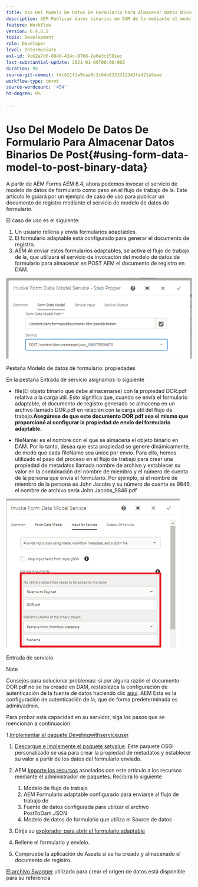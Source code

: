 ```yaml
---
title: Uso Del Modelo De Datos De Formulario Para Almacenar Datos Binarios De Post
description: AEM Publicar datos binarios en DAM de la mediante el modelo de datos de formulario
feature: Workflow
version: 6.4,6.5
topic: Development
role: Developer
level: Intermediate
exl-id: 9c62a7d6-8846-424c-97b8-2e6e3c1501ec
last-substantial-update: 2021-01-09T00:00:00Z
duration: 95
source-git-commit: f4c621f3a9caa8c2c64b8323312343fe421a5aee
workflow-type: tm+mt
source-wordcount: '454'
ht-degree: 0%

---
```


# Uso Del Modelo De Datos De Formulario Para Almacenar Datos Binarios De Post{#using-form-data-model-to-post-binary-data}

A partir de AEM Forms AEM 6.4, ahora podemos invocar el servicio de modelo de datos de formulario como paso en el flujo de trabajo de la. Este artículo le guiará por un ejemplo de caso de uso para publicar un documento de registro mediante el servicio de modelo de datos de formulario.

El caso de uso es el siguiente:

1. Un usuario rellena y envía formularios adaptables.
1. El formulario adaptable está configurado para generar el documento de registro.
1. AEM Al enviar estos formularios adaptables, se activa el flujo de trabajo de la, que utilizará el servicio de invocación del modelo de datos de formulario para almacenar en POST AEM el documento de registro en DAM.

![hoy](assets/posttodamshot1.png)

Pestaña Modelo de datos de formulario: propiedades

En la pestaña Entrada de servicio asignamos lo siguiente

* file(El objeto binario que debe almacenarse) con la propiedad DOR.pdf relativa a la carga útil. Esto significa que, cuando se envía el formulario adaptable, el documento de registro generado se almacena en un archivo llamado DOR.pdf en relación con la carga útil del flujo de trabajo.**Asegúrese de que este documento DOR.pdf sea el mismo que proporcionó al configurar la propiedad de envío del formulario adaptable.**

* fileName: es el nombre con el que se almacena el objeto binario en DAM. Por lo tanto, desea que esta propiedad se genere dinámicamente, de modo que cada fileName sea único por envío. Para ello, hemos utilizado el paso del proceso en el flujo de trabajo para crear una propiedad de metadatos llamada nombre de archivo y establecer su valor en la combinación del nombre de miembro y el número de cuenta de la persona que envía el formulario. Por ejemplo, si el nombre de miembro de la persona es John Jacobs y su número de cuenta es 9846, el nombre de archivo sería John Jacobs_9846.pdf

![fdmserviceinput](assets/fdminputservice.png)

Entrada de servicio

>[!NOTE]
>
>Consejos para solucionar problemas: si por alguna razón el documento DOR.pdf no se ha creado en DAM, restablezca la configuración de autenticación de la fuente de datos haciendo clic [aquí](http://localhost:4502/mnt/overlay/fd/fdm/gui/components/admin/fdmcloudservice/properties.html?item=%2Fconf%2Fglobal%2Fsettings%2Fcloudconfigs%2Ffdm%2Fpostdortodam). AEM Esta es la configuración de autenticación de la, que de forma predeterminada es admin/admin.

Para probar esta capacidad en su servidor, siga los pasos que se mencionan a continuación:

1.[Implementar el paquete Develingwithserviceuser](/help/forms/assets/common-osgi-bundles/DevelopingWithServiceUser.jar)

1. [Descargue e implemente el paquete setvalue](/help/forms/assets/common-osgi-bundles/SetValueApp.core-1.0-SNAPSHOT.jar). Este paquete OSGI personalizado se usa para crear la propiedad de metadatos y establecer su valor a partir de los datos del formulario enviado.

1. AEM [Importe los recursos](assets/postdortodam.zip) asociados con este artículo a los recursos mediante el administrador de paquetes. Recibirá lo siguiente

   1. Modelo de flujo de trabajo
   1. AEM Formulario adaptable configurado para enviarse al flujo de trabajo de
   1. Fuente de datos configurada para utilizar el archivo PostToDam.JSON
   1. Modelo de datos de formulario que utiliza el Source de datos

1. Dirija su [explorador para abrir el formulario adaptable](http://localhost:4502/content/dam/formsanddocuments/helpx/timeoffrequestform/jcr:content?wcmmode=disabled)
1. Rellene el formulario y envíelo.
1. Compruebe la aplicación de Assets si se ha creado y almacenado el documento de registro.


[El archivo Swagger](http://localhost:4502/conf/global/settings/cloudconfigs/fdm/postdortodam/jcr:content/swaggerFile) utilizado para crear el origen de datos está disponible para su referencia

